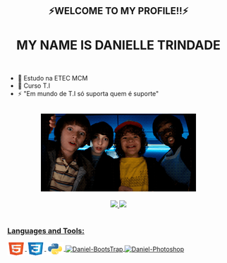 


<h2 align="center">⚡WELCOME TO MY PROFILE!!⚡</h2>
<h1 align="center"> MY NAME IS DANIELLE TRINDADE</h1>
<br>

- 🔭 Estudo na ETEC MCM
- 🌱 Curso T.I
- ⚡ "Em mundo de T.I só suporta quem é suporte"

<br>
<div align="center">
  <img width="70%" src="https://github.com/danielletrind/danielletrind/blob/main/stgif.gif">
</div>
<br>


<div align="center">
  <a href="https://github.com/danielletrind">
  <img height="180em" src="https://github-readme-stats.vercel.app/api?username=danielletrind&show_icons=true&theme=dracula&include_all_commits=true&count_private=true"/>
  <img height="180em" src="https://github-readme-stats.vercel.app/api/top-langs/?username=danielletrind&layout=compact&langs_count=7&theme=dracula"/>
</div>
  <div style="display: inline_block"><br>
  <h3 align="left">Languages and Tools:</h3>
  <img align="center" alt="Danielle-HTML" height="30" width="40" src="https://raw.githubusercontent.com/devicons/devicon/master/icons/html5/html5-original.svg">
  <img align="center" alt="Danielle-CSS" height="30" width="40" src="https://raw.githubusercontent.com/devicons/devicon/master/icons/css3/css3-original.svg">
  <img align="center" alt="Daniel-Python" height="30" width="40" src="https://raw.githubusercontent.com/devicons/devicon/master/icons/python/python-original.svg">
  <img align="center" alt="Daniel-BootsTrap" height="30" width="40" src="https://cdn.jsdelivr.net/gh/devicons/devicon/icons/bootstrap/bootstrap-original-wordmark.svg" />
  <img align="center" alt="Daniel-Photoshop" height="30" width="40"  src="https://cdn.jsdelivr.net/gh/devicons/devicon/icons/photoshop/photoshop-line.svg">
   
</div>
